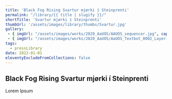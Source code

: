 ```yaml
---
title: 'Black Fog Rising Svartur mjørki í Steinprenti'
permalink: "/library/{{ title | slugify }}/"
shortTitle: 'Svartur mjørki í Steinprenti'
thumbUrl: '/assets/images/library/thumbs/Svartur.jpg'
gallery:
 - { imgUrl: "/assets/images/works/2020_AaUOS/AAUOS_sequencer.jpg", caption: "" }
 - { imgUrl: "/assets/images/works/2020_AaUOS/AaUOS_Textbot_0002_Layer-20.jpg", caption: "" }
tags:
  - pressLibrary
date: 2022-01-01
eleventyExcludeFromCollections: false
---
```



<div class="Grid Grid--gutters Grid--full large-Grid--fit">
  <div class="Grid-cell">
    <div class='headerGroup'>
      <h2>Black Fog Rising Svartur mjørki í Steinprenti</h2>
      <p>Lorem Ipsum</p>
    </div>
  </div>
</div>